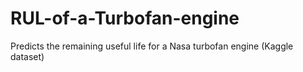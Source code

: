 # RUL-of-a-Turbofan-engine
Predicts the remaining useful life for a Nasa turbofan engine (Kaggle dataset)
